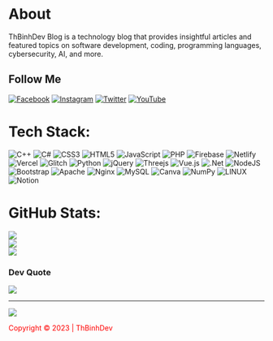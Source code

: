 # About
ThBinhDev Blog is a technology blog that provides insightful articles and featured topics on software development, coding, programming languages, cybersecurity, AI, and more.


## Follow Me
[![Facebook](https://img.shields.io/badge/Facebook-%231877F2.svg?logo=Facebook&logoColor=white)](https://facebook.com/thbinhdev) [![Instagram](https://img.shields.io/badge/Instagram-%23E4405F.svg?logo=Instagram&logoColor=white)](https://instagram.com/thbinhdev) [![Twitter](https://img.shields.io/badge/Twitter-%231DA1F2.svg?logo=Twitter&logoColor=white)](https://twitter.com/thbinhdev) [![YouTube](https://img.shields.io/badge/YouTube-%23FF0000.svg?logo=YouTube&logoColor=white)](https://youtube.com/@thbinhdev) 

# Tech Stack:
![C++](https://img.shields.io/badge/c++-%2300599C.svg?style=plastic&logo=c%2B%2B&logoColor=white) ![C#](https://img.shields.io/badge/c%23-%23239120.svg?style=plastic&logo=c-sharp&logoColor=white) ![CSS3](https://img.shields.io/badge/css3-%231572B6.svg?style=plastic&logo=css3&logoColor=white) ![HTML5](https://img.shields.io/badge/html5-%23E34F26.svg?style=plastic&logo=html5&logoColor=white) ![JavaScript](https://img.shields.io/badge/javascript-%23323330.svg?style=plastic&logo=javascript&logoColor=%23F7DF1E) ![PHP](https://img.shields.io/badge/php-%23777BB4.svg?style=plastic&logo=php&logoColor=white) ![Firebase](https://img.shields.io/badge/firebase-%23039BE5.svg?style=plastic&logo=firebase) ![Netlify](https://img.shields.io/badge/netlify-%23000000.svg?style=plastic&logo=netlify&logoColor=#00C7B7) ![Vercel](https://img.shields.io/badge/vercel-%23000000.svg?style=plastic&logo=vercel&logoColor=white) ![Glitch](https://img.shields.io/badge/glitch-%233333FF.svg?style=plastic&logo=glitch&logoColor=white) ![Python](https://img.shields.io/badge/python-3670A0?style=plastic&logo=python&logoColor=ffdd54) ![jQuery](https://img.shields.io/badge/jquery-%230769AD.svg?style=plastic&logo=jquery&logoColor=white) ![Threejs](https://img.shields.io/badge/threejs-black?style=plastic&logo=three.js&logoColor=white) ![Vue.js](https://img.shields.io/badge/vuejs-%2335495e.svg?style=plastic&logo=vuedotjs&logoColor=%234FC08D) ![.Net](https://img.shields.io/badge/.NET-5C2D91?style=plastic&logo=.net&logoColor=white) ![NodeJS](https://img.shields.io/badge/node.js-6DA55F?style=plastic&logo=node.js&logoColor=white) ![Bootstrap](https://img.shields.io/badge/bootstrap-%23563D7C.svg?style=plastic&logo=bootstrap&logoColor=white) ![Apache](https://img.shields.io/badge/apache-%23D42029.svg?style=plastic&logo=apache&logoColor=white) ![Nginx](https://img.shields.io/badge/nginx-%23009639.svg?style=plastic&logo=nginx&logoColor=white) ![MySQL](https://img.shields.io/badge/mysql-%2300f.svg?style=plastic&logo=mysql&logoColor=white) ![Canva](https://img.shields.io/badge/Canva-%2300C4CC.svg?style=plastic&logo=Canva&logoColor=white) ![NumPy](https://img.shields.io/badge/numpy-%23013243.svg?style=plastic&logo=numpy&logoColor=white) ![LINUX](https://img.shields.io/badge/Linux-FCC624?style=plastic&logo=linux&logoColor=black) ![Notion](https://img.shields.io/badge/Notion-%23000000.svg?style=plastic&logo=notion&logoColor=white)
# GitHub Stats:
![](https://github-readme-stats.vercel.app/api?username=thbinhdev&theme=vue-dark&hide_border=false&include_all_commits=true&count_private=true)<br/>
![](https://github-readme-streak-stats.herokuapp.com/?user=thbinhdev&theme=vue-dark&hide_border=false)<br/>
![](https://github-readme-stats.vercel.app/api/top-langs/?username=thbinhdev&theme=vue-dark&hide_border=false&include_all_commits=true&count_private=true&layout=compact)

### Dev Quote
![](https://quotes-github-readme.vercel.app/api?type=vetical&theme=light)

---
[![](https://visitcount.itsvg.in/api?id=thbinhdev&color=7&icon=1&pretty=true)](https://www.thbinh.com)
<p style="color:red"> Copyright ©️ 2023 | ThBinhDev </p>

